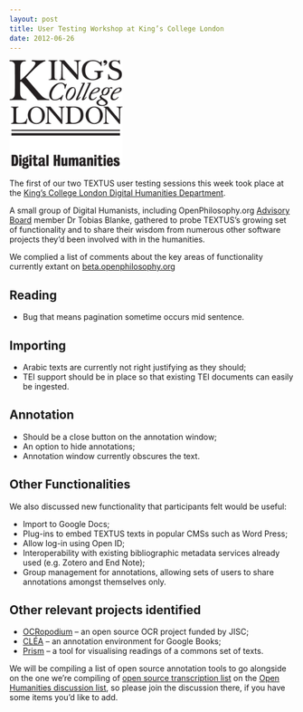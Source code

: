 ```yaml
---
layout: post
title: User Testing Workshop at King’s College London
date: 2012-06-26
---
```


<img src="/images/Kings_College_London_Digital_Humanities.png" alt="King's College London Digital Humanities" style="align: right; max-width: 200px">

The first of our two TEXTUS user testing sessions this week took place at the [King’s College London Digital Humanities Department](http://www.kcl.ac.uk/artshums/depts/ddh/index.aspx).

A small group of Digital Humanists, including OpenPhilosophy.org [Advisory Board](http://openphilosophy.org/about/) member Dr Tobias Blanke, gathered to probe TEXTUS’s growing set of functionality and to share their wisdom from numerous other software projects they’d been involved with in the humanities.

We complied a list of comments about the key areas of functionality currently extant on [beta.openphilosophy.org](http://beta.openphilosophy.org/)

## Reading

* Bug that means pagination sometime occurs mid sentence.

## Importing

* Arabic texts are currently not right justifying as they should;
* TEI support should be in place so that existing TEI documents can easily be ingested.

## Annotation

* Should be a close button on the annotation window;
* An option to hide annotations;
* Annotation window currently obscures the text.

## Other Functionalities

We also discussed new functionality that participants felt would be useful:

* Import to Google Docs;
* Plug-ins to embed TEXTUS texts in popular CMSs such as Word Press;
* Allow log-in using Open ID;
* Interoperability with existing bibliographic metadata services already used (e.g. Zotero and End Note);
* Group management for annotations, allowing sets of users to share annotations amongst themselves only.

## Other relevant projects identified

* [OCRopodium](http://www.jisc.ac.uk/whatwedo/programmes/digitisation/econtent/ocr.aspx) – an open source OCR project funded by JISC;
* [CLÉA](http://www.catma.de/webfm_send/22) – an annotation environment for Google Books;
* [Prism](http://prism.scholarslab.org/) – a tool for visualising readings of a commons set of texts.

We will be compiling a list of open source annotation tools to go alongside on the one we’re compiling of [open source transcription list](http://lists.okfn.org/mailman/listinfo/open-humanities) on the [Open Humanities discussion list](http://lists.okfn.org/mailman/listinfo/open-humanities), so please join the discussion there, if you have some items you’d like to add.